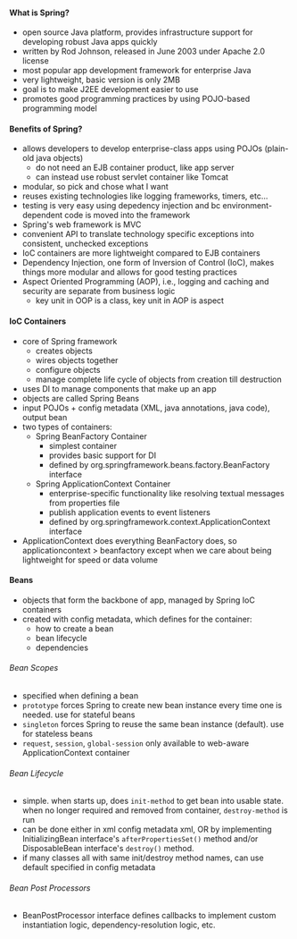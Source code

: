 #### What is Spring?
- open source Java platform, provides infrastructure support for developing robust Java apps quickly
- written by Rod Johnson, released in June 2003 under Apache 2.0 license
- most popular app development framework for enterprise Java 
- very lightweight, basic version is only 2MB
- goal is to make J2EE development easier to use
- promotes good programming practices by using POJO-based programming model

#### Benefits of Spring?
- allows developers to develop enterprise-class apps using POJOs (plain-old java objects)
  - do not need an EJB container product, like app server
  - can instead use robust servlet container like Tomcat
- modular, so pick and chose what I want
- reuses existing technologies like logging frameworks, timers, etc...
- testing is very easy using depedency injection and bc environment-dependent code is moved into the framework
- Spring's web framework is MVC
- convenient API to translate technology specific exceptions into consistent, unchecked exceptions
- IoC containers are more lightweight compared to EJB containers
- Dependency Injection, one form of Inversion of Control (IoC), makes things more modular and allows for good testing practices
- Aspect Oriented Programming (AOP), i.e., logging and caching and security are separate from business logic
  - key unit in OOP is a class, key unit in AOP is aspect
  
#### IoC Containers
- core of Spring framework
  - creates objects
  - wires objects together
  - configure objects
  - manage complete life cycle of objects from creation till destruction
- uses DI to manage components that make up an app
- objects are called Spring Beans
- input POJOs + config metadata (XML, java annotations, java code), output bean
- two types of containers:
  - Spring BeanFactory Container
    - simplest container
    - provides basic support for DI
    - defined by org.springframework.beans.factory.BeanFactory interface
  - Spring ApplicationContext Container
    - enterprise-specific functionality like resolving textual messages from properties file
    - publish application events to event listeners
    - defined by org.springframework.context.ApplicationContext interface
- ApplicationContext does everything BeanFactory does, so applicationcontext > beanfactory except when we care about being lightweight for speed or data volume

#### Beans
- objects that form the backbone of app, managed by Spring IoC containers
- created with config metadata, which defines for the container:
  - how to create a bean
  - bean lifecycle
  - dependencies

###### Bean Scopes
- specified when defining a bean
- `prototype` forces Spring to create new bean instance every time one is needed. use for stateful beans
- `singleton` forces Spring to reuse the same bean instance (default). use for stateless beans
- `request`, `session`, `global-session` only available to web-aware ApplicationContext container

###### Bean Lifecycle
- simple. when starts up, does `init-method` to get bean into usable state. when no longer required and removed from container, `destroy-method` is run
- can be done either in xml config metadata xml, OR by implementing InitializingBean interface's `afterPropertiesSet()` method and/or DisposableBean interface's `destroy()` method.
- if many classes all with same init/destroy method names, can use default specified in config metadata

###### Bean Post Processors
- BeanPostProcessor interface defines callbacks to implement custom instantiation logic, dependency-resolution logic, etc.


